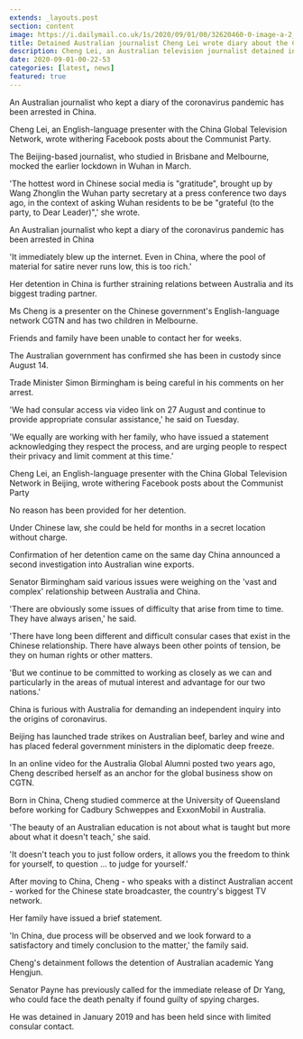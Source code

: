 ```yaml
---
extends: _layouts.post
section: content
image: https://i.dailymail.co.uk/1s/2020/09/01/00/32620460-0-image-a-2_1598915595786.jpg 
title: Detained Australian journalist Cheng Lei wrote diary about the COVID-19 pandemic in China 
description: Cheng Lei, an Australian television journalist detained in Beijing, wrote a series of withering Facebook posts mocking the Communist Partys authoritarian approach to tackling COVID-19. 
date: 2020-09-01-00-22-53 
categories: [latest, news] 
featured: true 
--- 
```

An Australian journalist who kept a diary of the coronavirus pandemic has been arrested in China.

Cheng Lei, an English-language presenter with the China Global Television Network, wrote withering Facebook posts about the Communist Party.

The Beijing-based journalist, who studied in Brisbane and Melbourne, mocked the earlier lockdown in Wuhan in March.

'The hottest word in Chinese social media is "gratitude", brought up by Wang Zhonglin the Wuhan party secretary at a press conference two days ago, in the context of asking Wuhan residents to be be "grateful (to the party, to Dear Leader)",' she wrote.

An Australian journalist who kept a diary of the coronavirus pandemic has been arrested in China

'It immediately blew up the internet. Even in China, where the pool of material for satire never runs low, this is too rich.'

Her detention in China is further straining relations between Australia and its biggest trading partner.

Ms Cheng is a presenter on the Chinese government's English-language network CGTN and has two children in Melbourne.

Friends and family have been unable to contact her for weeks.

The Australian government has confirmed she has been in custody since August 14.

Trade Minister Simon Birmingham is being careful in his comments on her arrest.

'We had consular access via video link on 27 August and continue to provide appropriate consular assistance,' he said on Tuesday.

'We equally are working with her family, who have issued a statement acknowledging they respect the process, and are urging people to respect their privacy and limit comment at this time.'

Cheng Lei, an English-language presenter with the China Global Television Network in Beijing, wrote withering Facebook posts about the Communist Party

No reason has been provided for her detention.

Under Chinese law, she could be held for months in a secret location without charge.

Confirmation of her detention came on the same day China announced a second investigation into Australian wine exports.

Senator Birmingham said various issues were weighing on the 'vast and complex' relationship between Australia and China.

'There are obviously some issues of difficulty that arise from time to time. They have always arisen,' he said.

'There have long been different and difficult consular cases that exist in the Chinese relationship. There have always been other points of tension, be they on human rights or other matters.

'But we continue to be committed to working as closely as we can and particularly in the areas of mutual interest and advantage for our two nations.'

China is furious with Australia for demanding an independent inquiry into the origins of coronavirus.

Beijing has launched trade strikes on Australian beef, barley and wine and has placed federal government ministers in the diplomatic deep freeze.

In an online video for the Australia Global Alumni posted two years ago, Cheng described herself as an anchor for the global business show on CGTN.

Born in China, Cheng studied commerce at the University of Queensland before working for Cadbury Schweppes and ExxonMobil in Australia.

'The beauty of an Australian education is not about what is taught but more about what it doesn't teach,' she said.

'It doesn't teach you to just follow orders, it allows you the freedom to think for yourself, to question ... to judge for yourself.'

After moving to China, Cheng - who speaks with a distinct Australian accent - worked for the Chinese state broadcaster, the country's biggest TV network. 

Her family have issued a brief statement.

'In China, due process will be observed and we look forward to a satisfactory and timely conclusion to the matter,' the family said.

Cheng's detainment follows the detention of Australian academic Yang Hengjun.

Senator Payne has previously called for the immediate release of Dr Yang, who could face the death penalty if found guilty of spying charges.

He was detained in January 2019 and has been held since with limited consular contact. 

